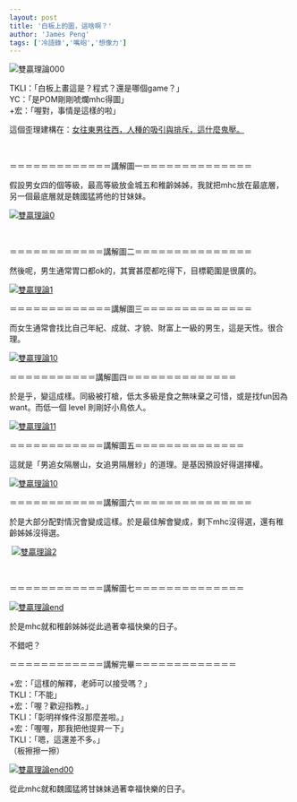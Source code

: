 ```yaml
---
layout: post
title: '白板上的圖，這啥啊？'
author: 'James Peng'
tags: ['冷語錄','嘴砲','想像力']
---
```


![雙贏理論000](http://lh3.ggpht.com/_AnTT9cbXdqY/SVGmTGkJD6I/AAAAAAAAGH0/s4JIgxTmHlc/Image.jpg?imgmax=800 "雙贏理論000")

TKLI：「白板上畫這是？程式？還是哪個game？」  
YC：「是POM剛剛唬爛mhc得圖」  
+宏：「喔對，事情是這樣的啦」

這個歪理建構在：[女往東男往西，人種的吸引與排斥，這什麼鬼壓。](http://www.jhpeng.com/2008/12/blog-post_20.html)

 

＝＝＝＝＝＝＝＝＝＝＝＝＝講解圖一＝＝＝＝＝＝＝＝＝＝＝＝＝＝

假設男女四的個等級，最高等級放金城五和稚齡姊姊，我就把mhc放在最底層，另一個最底層就是魏國猛將他的甘妹妹。

[![雙贏理論0](http://lh3.ggpht.com/_AnTT9cbXdqY/SVGmWTdQ-kI/AAAAAAAAGH8/tPLSvTbWXRs/Image.jpg?imgmax=800 "雙贏理論0")](http://lh5.ggpht.com/_AnTT9cbXdqY/SVGmVpixVAI/AAAAAAAAGH4/qLH74BHQwYo/s1600-h/Image.jpg)

 

＝＝＝＝＝＝＝＝＝＝＝＝講解圖二＝＝＝＝＝＝＝＝＝＝＝＝＝＝＝

然後呢，男生通常胃口都ok的，其實甚麼都吃得下，目標範圍是很廣的。

[![雙贏理論1](http://lh5.ggpht.com/_AnTT9cbXdqY/SVGmX3q8-dI/AAAAAAAAGIE/LbY7m1iLCU0/Image.jpg?imgmax=800 "雙贏理論1")](http://lh4.ggpht.com/_AnTT9cbXdqY/SVGmXIMqZMI/AAAAAAAAGIA/lEOUpTxTjHE/s1600-h/Image.jpg)

＝＝＝＝＝＝＝＝＝＝＝＝＝講解圖三＝＝＝＝＝＝＝＝＝＝＝＝＝＝

而女生通常會找比自己年紀、成就、才貌、財富上一級的男生，這是天性。很合理。

[![雙贏理論10](http://lh4.ggpht.com/_AnTT9cbXdqY/SVGmYw4TxRI/AAAAAAAAGKM/fqPfwqCeozg/10_thumb1.jpg?imgmax=800 "雙贏理論10")](http://lh5.ggpht.com/_AnTT9cbXdqY/SVIQ--MfA4I/AAAAAAAAGKI/2VPtN5S3Pkk/s1600-h/103.jpg)

＝＝＝＝＝＝＝＝＝＝＝講解圖四＝＝＝＝＝＝＝＝＝＝＝＝＝＝

於是乎，變這成樣。同級被打槍，低太多級是食之無味棄之可惜，或是找fun因為want。而低一個
level 則剛好小鳥依人。

[![雙贏理論11](http://lh5.ggpht.com/_AnTT9cbXdqY/SVGmaJ9zgcI/AAAAAAAAGIU/RHl116oPXvo/Image.jpg?imgmax=800 "雙贏理論11")](http://lh3.ggpht.com/_AnTT9cbXdqY/SVGmZiYvjTI/AAAAAAAAGIQ/tBLYQHImIJI/s1600-h/Image.jpg)

＝＝＝＝＝＝＝＝＝＝＝＝講解圖五＝＝＝＝＝＝＝＝＝＝＝＝＝＝

這就是「男追女隔層山，女追男隔層紗」的道理。是基因預設好得選擇權。

[![雙贏理論10](http://lh4.ggpht.com/_AnTT9cbXdqY/SVGmYw4TxRI/AAAAAAAAGKU/YnlBAyOoIcc/10_thumb2.jpg?imgmax=800 "雙贏理論10")](http://lh5.ggpht.com/_AnTT9cbXdqY/SVIQ--MfA4I/AAAAAAAAGKQ/JX3XGop46hQ/s1600-h/104.jpg)

＝＝＝＝＝＝＝＝＝＝＝＝講解圖六＝＝＝＝＝＝＝＝＝＝＝＝＝＝＝

於是大部分配對情況會變成這樣。於是最佳解會變成，剩下mhc沒得選，還有稚齡姊姊沒得選。

 [![雙贏理論2](http://lh3.ggpht.com/_AnTT9cbXdqY/SVGmcZUg1BI/AAAAAAAAGIk/2H6MZvLhpu4/Image.jpg?imgmax=800 "雙贏理論2")](http://lh4.ggpht.com/_AnTT9cbXdqY/SVGmbhZwSpI/AAAAAAAAGIg/GF6PCVRfBLU/s1600-h/Image.jpg)  

 

＝＝＝＝＝＝＝＝＝＝＝＝講解圖七＝＝＝＝＝＝＝＝＝＝＝＝＝＝

[![雙贏理論end](http://lh3.ggpht.com/_AnTT9cbXdqY/SVGmd5FagkI/AAAAAAAAGIs/49LcFi-a-B8/Image.jpg?imgmax=800 "雙贏理論end")](http://lh3.ggpht.com/_AnTT9cbXdqY/SVGmdP19vFI/AAAAAAAAGIo/HknA41imuTY/s1600-h/Image.jpg) 

於是mhc就和稚齡姊姊從此過著幸福快樂的日子。

不錯吧？

＝＝＝＝＝＝＝＝＝＝＝＝講解完畢＝＝＝＝＝＝＝＝＝＝＝＝＝

+宏：「這樣的解釋，老師可以接受嗎？」  
TKLI：「不能」  
+宏：「喔？歡迎指教。」  
TKLI：「彰明祥條件沒那麼差啦。」  
+宏：「喔喔，那我把他提昇一下」  
TKLI：「嗯，這還差不多。」  
（板擦擦一擦）

[![雙贏理論end00](http://lh3.ggpht.com/_AnTT9cbXdqY/SVGmfaZAbHI/AAAAAAAAGI0/AZkJhM6y9R0/Image.jpg?imgmax=800 "雙贏理論end00")](http://lh5.ggpht.com/_AnTT9cbXdqY/SVGmejm9aUI/AAAAAAAAGIw/GAUb29PWfvY/s1600-h/Image.jpg)

從此mhc就和魏國猛將甘妹妹過著幸福快樂的日子。

